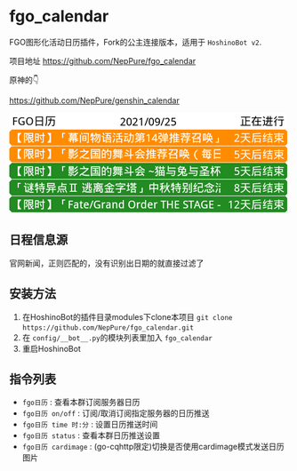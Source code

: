 # fgo_calendar

FGO图形化活动日历插件，Fork的公主连接版本，适用于 `HoshinoBot v2`.

项目地址 <https://github.com/NepPure/fgo_calendar>

原神的👇

<https://github.com/NepPure/genshin_calendar>

![calendar](preview.png)

## 日程信息源

官网新闻，正则匹配的，没有识别出日期的就直接过滤了

## 安装方法

1. 在HoshinoBot的插件目录modules下clone本项目 `git clone https://github.com/NepPure/fgo_calendar.git`
1. 在 `config/__bot__.py`的模块列表里加入 `fgo_calendar`
1. 重启HoshinoBot

## 指令列表

- `fgo日历` : 查看本群订阅服务器日历
- `fgo日历 on/off` : 订阅/取消订阅指定服务器的日历推送
- `fgo日历 time 时:分` : 设置日历推送时间
- `fgo日历 status` : 查看本群日历推送设置
- `fgo日历 cardimage` : (go-cqhttp限定)切换是否使用cardimage模式发送日历图片
